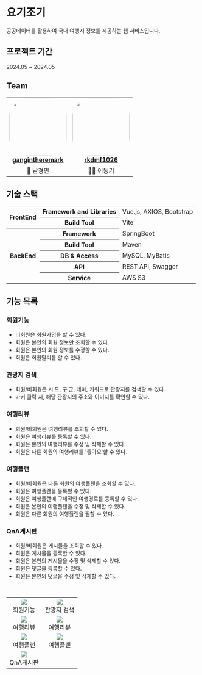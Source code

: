# 요기조기

공공데이터를 활용하여 국내 여행지 정보를 제공하는 웹 서비스입니다. 

## 프로젝트 기간
2024.05 ~ 2024.05 

## Team

<table align="center">
    <tr align="center">
        <td style="min-width: 150px;">
            <a href="https://github.com/gangintheremark">
              <img src="https://avatars.githubusercontent.com/u/81904943?v=4" width="150" style="border-radius: 30%">
              <br />
              <b>gangintheremark</b>
            </a>
        </td>
        <td style="min-width: 150px;">
        <a href="https://github.com/rkdmf1026">
            <img src="https://avatars.githubusercontent.com/u/50603273?v=4?" width="150" style="border-radius: 30%">
            <br />
            <b>rkdmf1026</b>
        </a> 
        </td>
    </tr>
    <tr align="center">
        <td>
           🙆 남경민
        </td>
        <td>
           🙆‍♂️ 이동기
        </td>
    </tr>
</table>

## 기술 스택

 <table>
	<tr>
        <th rowspan="2">FrontEnd</th>
    	<th>Framework and Libraries</th> 
        <td>Vue.js, AXIOS, Bootstrap </td>
    </tr> 
    <tr>
    	<th>Build Tool</th> 
        <td>Vite</td>
    </tr>
    	<tr>
        <th rowspan="5">BackEnd</th>
    	<th>Framework</th> 
        <td>SpringBoot</td>
    </tr> 
    <tr>
    	<th>Build Tool</th> 
        <td>Maven</td>
    </tr>
    <tr>
    	<th>DB & Access</th> 
        <td>MySQL, MyBatis</td>
    </tr>
    <tr>
    	<th>API</th> 
        <td>REST API, Swagger</td>
    </tr>
        <tr>
    	<th>Service</th> 
        <td>AWS S3</td>
    </tr>

 </table>


## 기능 목록

### 회원기능
- 비회원은 회원가입을 할 수 있다.
- 회원은 본인의 회원 정보만 조회할 수 있다.
- 회원은 본인의 회원 정보를 수정할 수 있다.
- 회원은 회원탈퇴를 할 수 있다.

### 관광지 검색
- 회원/비회원은 시˙도, 구˙군, 테마, 키워드로 관광지를 검색할 수 있다.
- 마커 클릭 시, 해당 관광지의 주소와 이미지를 확인할 수 있다.

### 여행리뷰
- 회원/비회원은 여행리뷰를 조회할 수 있다. 
- 회원은 여행리뷰를 등록할 수 있다. 
- 회원은 본인의 여행리뷰를 수정 및 삭제할 수 있다.
- 회원은 다른 회원의 여행리뷰를 '좋아요'할 수 있다. 

### 여행플랜
- 회원/비회원은 다른 회원의 여행플랜을 조회할 수 있다.
- 회원은 여행플랜을 등록할 수 있다. 
- 회원은 여행플랜에 구체적인 여행경로를 등록할 수 있다.
- 회원은 본인의 여행플랜을 수정 및 삭제할 수 있다.
- 회원은 다른 회원의 여행플랜을 찜할 수 있다.

### QnA게시판
- 회원/비회원은 게시물을 조회할 수 있다.
- 회원은 게시물을 등록할 수 있다. 
- 회원은 본인의 게시물을 수정 및 삭제할 수 있다. 
- 회원은 댓글을 등록할 수 있다.
- 회원은 본인의 댓글을 수정 및 삭제할 수 있다. 

<br/>

<table>
    <tr align="center">
        <td><img src="https://velog.velcdn.com/images/gangintheremark/post/f79a60b3-5ed3-43b9-a465-9de5f11fc420/image.gif"><br/>회원기능</td>
        <td><img src="https://velog.velcdn.com/images/gangintheremark/post/e073f2eb-a96c-45ee-a1d7-b67ef7d3b18f/image.gif"><br/>관광지 검색
        </td>
    </tr>
    <tr align="center">
        <td><img src="https://velog.velcdn.com/images/gangintheremark/post/bbfb0966-2d29-4d59-a1ca-0b8d7e31f5f1/image.gif"><br/>여행리뷰</td>
        <td><img src="https://velog.velcdn.com/images/gangintheremark/post/e349e590-2703-4597-9bb5-fcae7f9db8a3/image.gif"><br/>여행리뷰
        </td>
    </tr>
        <tr align="center">
        <td><img src="https://velog.velcdn.com/images/gangintheremark/post/cbec7ff3-091e-45f8-bc16-cc8d8478e243/image.gif"><br/>여행플랜</td>
        <td><img src="https://velog.velcdn.com/images/gangintheremark/post/9a49b126-6f2f-464d-ba38-2c63f8212010/image.gif"><br/>여행플랜
        </td>
    </tr>
        </tr>
        <tr align="center">
        <td><img src="https://velog.velcdn.com/images/gangintheremark/post/28f8d9a8-8504-4b6b-a977-f87c9ab8003f/image.gif"><br/>QnA게시판</td>
    </tr>
</table>






